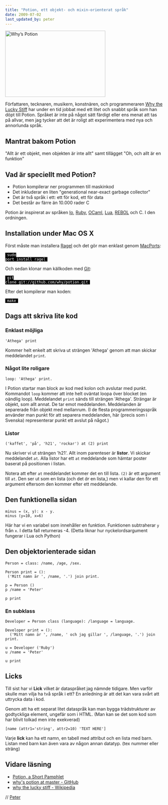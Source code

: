 ```yaml
---
title: "Potion, ett objekt- och mixin-orienterat språk"
date: 2009-07-02
last_updated_by: peter
---
```

<img class="size-full wp-image-223" title="Potion" src="https://athega.se/system/uploads/2009/07/potion.png" alt="Why’s Potion" width="320" height="211" />

Författaren, tecknaren, musikern, konstnären, och programmeraren <a href="http://whytheluckystiff.net/">Why the Lucky Stiff</a> har under en tid jobbat med ett litet och snabbt språk som han döpt till<strong> </strong>Potion. Språket är inte på något sätt färdigt eller ens menat att tas på allvar, men jag tycker att det är roligt att experimentera med nya och annorlunda språk.
<h2>Mantrat bakom Potion</h2>
"Allt är ett objekt, men objekten är inte allt" samt tillägget "Oh, och allt är en funktion"
<h2>Vad är speciellt med Potion?</h2>
<ul>
  <li>Potion kompilerar ner programmen till maskinkod</li>
  <li>Det inkluderar en liten "generational near-exact garbage collector"</li>
  <li>Det är två språk i ett: ett för kod, ett för data</li>
  <li>Det består av färre än 10.000 rader C</li>
</ul>
Potion är inspirerat av språken <a href="http://www.iolanguage.com/">Io</a>, <a href="http://www.ruby-lang.org/en/">Ruby</a>, <a href="http://caml.inria.fr/ocaml/">OCaml</a>, <a href="http://www.lua.org/">Lua</a>, <a href="http://www.rebol.org">REBOL</a> och C. I den ordningen.
<h2>Installation under Mac OS X</h2>
Först måste man installera <a href="http://www.complang.org/ragel/">Ragel</a> och det gör man enklast genom <a href="http://www.macports.org/">MacPorts</a>:

<code style="padding: 0 0.5em; color: #fff; background-color: #000;">sudo port install ragel</code>

Och sedan klonar man källkoden med <a href="http://git-scm.com/">Git</a>:

<code style="padding: 0 0.5em; color: #fff; background-color: #000;">git clone git://github.com/why/potion.git</code>

Efter det kompilerar man koden:

<code style="padding: 0 0.5em; color: #fff; background-color: #000;">make</code>
<h2>Dags att skriva lite kod</h2>
<h3>Enklast möjliga</h3>

    'Athega' print

Kommer helt enkelt att skriva ut strängen 'Athega' genom att man skickar meddelandet <code>print</code>.

<h3>Något lite roligare</h3>

    loop: 'Athega' print.

I Potion startar man block av kod med kolon och avslutar med punkt. Kommandot <code>loop</code> kommer att inte helt oväntat loopa över blocket (en oändlig loop). Meddelandet <code>print</code> sänds till strängen 'Athega'. Strängar är objekt, som allt annat. De tar emot meddelanden. Meddelanden är separerade från objekt med mellanrum. (I de flesta programmeringsspråk använder man punkt för att separera meddelanden, här (precis som i Svenska) representerar punkt ett avslut på något.)

<h3>Listor</h3>

    ('kaffet', 'på', 'h21', 'rockar') at (2) print

Nu skriver vi ut strängen 'h21'. Allt inom parenteser är <strong>listor</strong>. Vi skickar meddelandet <code>at</code>. Alla listor har ett <code>at</code> meddelande som hämtar poster baserat på positionen i listan.

Notera att efter <code>at</code> meddelandet kommer det en till lista. <code>(2)</code> är ett argument till <code>at</code>. Den ser ut som en lista (och det <em>är</em> en lista,) men vi kallar den för ett argument eftersom den kommer efter ett meddelande.

<h2>Den funktionella sidan</h2>

    minus = (x, y): x - y.
    minus (y=10, x=6)


Här har vi en variabel som innehåller en funktion. Funktionen subtraherar <code>y</code> från <code>x</code>. I detta fall returneras -4.
(Detta liknar hur nyckelordsargument fungerar i Lua och Python)

<h2>Den objektorienterade sidan</h2>

    Person = class: /name, /age, /sex.
    
    Person print = (): 
     ('Mitt namn är ', /name, '.') join print.
    
    p = Person ()
    p /name = 'Peter'
    
    p print

<h3>En subklass</h3>

    Developer = Person class (language): /language = language.
    
    Developer print = ():
      ('Mitt namn är ', /name, ' och jag gillar ', /language, '.') join print.
    
    u = Developer ('Ruby')
    u /name = 'Peter'
    
    u print

<h2>Licks</h2>

Till sist har vi <strong>Lick</strong> vilket är dataspråket jag nämnde tidigare. Men varför skulle man vilja ha två språk i ett? En anledning är att det kan vara svårt att uttrycka data i kod. 

Genom att ha ett separat litet dataspråk kan man bygga trädstrukturer av godtyckliga element, ungefär som i HTML. (Man kan se det som kod som har blivit tolkad men inte exekverad)

    [name (attr1='string', attr2=10) 'TEXT HERE']

Varje <strong>lick</strong> kan ha ett namn, en tabell med attribut och en lista med barn. Listan med barn kan även vara av någon annan datatyp. (tex nummer eller sträng)

<h2>Vidare läsning</h2>
<ul>
  <li><a href="http://hackety.org/potion/">Potion, a Short Pamphlet</a></li>
  <li><a href="http://github.com/why/potion/tree/master">why's potion at master - GitHub</a></li>
  <li><a href="http://en.wikipedia.org/wiki/Why_the_lucky_stiff">why the lucky stiff - Wikipedia</a></li>
</ul>

// [Peter](/peter)
